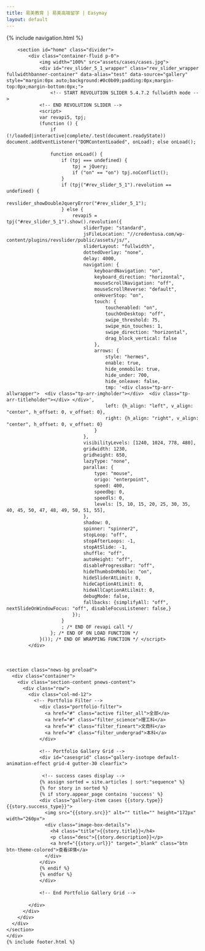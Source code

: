 ```yaml
---
title: 易美教育 | 易美高端留学 | Easymay
layout: default
---
```

<div id="wrapper" class="clearfix">
    <!-- {% include preloader.html %} -->
    {% include navigation.html %}
    <div class="main-content">

        <section id="home" class="divider">
            <div class="container-fluid p-0">
                <img width="100%" src="assets/cases/cases.jpg">
                <div id="rev_slider_5_1_wrapper" class="rev_slider_wrapper fullwidthbanner-container" data-alias="test" data-source="gallery" style="margin:0px auto;background:#0c0b09;padding:0px;margin-top:0px;margin-bottom:0px;">
                    <!-- START REVOLUTION SLIDER 5.4.7.2 fullwidth mode -->
                <!-- END REVOLUTION SLIDER -->
                <script> 
                var revapi5, tpj;
                (function () {
                    if (!/loaded|interactive|complete/.test(document.readyState)) document.addEventListener("DOMContentLoaded", onLoad); else onLoad();

                    function onLoad() {
                        if (tpj === undefined) {
                            tpj = jQuery;
                            if ("on" == "on") tpj.noConflict();
                        }
                        if (tpj("#rev_slider_5_1").revolution == undefined) {
                            revslider_showDoubleJqueryError("#rev_slider_5_1");
                        } else {
                            revapi5 = tpj("#rev_slider_5_1").show().revolution({
                                sliderType: "standard",
                                jsFileLocation: "//credentusa.com/wp-content/plugins/revslider/public/assets/js/",
                                sliderLayout: "fullwidth",
                                dottedOverlay: "none",
                                delay: 4000,
                                navigation: {
                                    keyboardNavigation: "on",
                                    keyboard_direction: "horizontal",
                                    mouseScrollNavigation: "off",
                                    mouseScrollReverse: "default",
                                    onHoverStop: "on",
                                    touch: {
                                        touchenabled: "on",
                                        touchOnDesktop: "off",
                                        swipe_threshold: 75,
                                        swipe_min_touches: 1,
                                        swipe_direction: "horizontal",
                                        drag_block_vertical: false
                                    },
                                    arrows: {
                                        style: "hermes",
                                        enable: true,
                                        hide_onmobile: true,
                                        hide_under: 700,
                                        hide_onleave: false,
                                        tmp: '<div class="tp-arr-allwrapper">  <div class="tp-arr-imgholder"></div>  <div class="tp-arr-titleholder"></div> </div>',
                                        left: {h_align: "left", v_align: "center", h_offset: 0, v_offset: 0},
                                        right: {h_align: "right", v_align: "center", h_offset: 0, v_offset: 0}
                                    }
                                },
                                visibilityLevels: [1240, 1024, 778, 480],
                                gridwidth: 1230,
                                gridheight: 650,
                                lazyType: "none",
                                parallax: {
                                    type: "mouse",
                                    origo: "enterpoint",
                                    speed: 400,
                                    speedbg: 0,
                                    speedls: 0,
                                    levels: [5, 10, 15, 20, 25, 30, 35, 40, 45, 50, 47, 48, 49, 50, 51, 55],
                                },
                                shadow: 0,
                                spinner: "spinner2",
                                stopLoop: "off",
                                stopAfterLoops: -1,
                                stopAtSlide: -1,
                                shuffle: "off",
                                autoHeight: "off",
                                disableProgressBar: "off",
                                hideThumbsOnMobile: "on",
                                hideSliderAtLimit: 0,
                                hideCaptionAtLimit: 0,
                                hideAllCaptionAtLilmit: 0,
                                debugMode: false,
                                fallbacks: {simplifyAll: "off", nextSlideOnWindowFocus: "off", disableFocusListener: false,}
                            });
                        }
                        ; /* END OF revapi call */
                    }; /* END OF ON LOAD FUNCTION */
                }()); /* END OF WRAPPING FUNCTION */ </script>
            </div>
       
       

    <section class="news-bg preload">
      <div class="container">
        <div class="section-content pnews-content">
          <div class="row">
            <div class="col-md-12">
              <!-- Portfolio Filter -->
                <div class="portfolio-filter">
                  <a href="#" class="active filter_all">全部</a>
                  <a href="#" class="filter_science">理工科</a>
                  <a href="#" class="filter_fineart">文商科</a>
                  <a href="#" class="filter_undergrad">本科</a>
                </div>

                <!-- Portfolio Gallery Grid -->
                <div id="casesgrid" class="gallery-isotope default-animation-effect grid-4 gutter-30 clearfix">

                 <!-- success cases display -->
                {% assign sorted = site.articles | sort:"sequence" %}
                {% for story in sorted %}
                {% if story.appear_page contains 'success' %}
                <div class="gallery-item cases {{story.type}} {{story.success_type}}">
                  <img src="{{story.src}}" alt="" title="" height="172px" width="260px">
                  <div class="image-box-details">
                    <h4 class="title">{{story.title}}</h4>
                    <p class="desc">{{story.description}}</p>
                    <a href="{{story.url}}" target="_blank" class="btn btn-theme-colored">查看详情</a>
                  </div>
                </div>
                {% endif %}
                {% endfor %}
                </div>

                <!-- End Portfolio Gallery Grid -->

            </div>
          </div>
        </div>
      </div>
    </section>
    </div>
    {% include footer.html %}
</div>